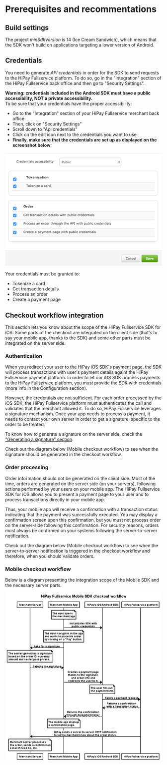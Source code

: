 # Prerequisites and recommentations

## Build settings

The project *minSdkVersion* is 14 (Ice Cream Sandwich), which means that the SDK won't build on applications targeting a lower version of Android.

## Credentials

You need to generate *API credentials* in order for the SDK to send requests to the HiPay Fullservice platform. To do so, go in the "Integration" section of the HiPay Fullservice back office and then go to "Security Settings".

**Warning: credentials included in the Android SDK must have a public accessibility, NOT a private accessibility.**  
To be sure that your credentials have the proper accessibility:

- Go to the "Integration" section of your HiPay Fullservice merchant back office
- Then, click on "Security Settings"
- Scroll down to "Api credentials"
- Click on the edit icon next to the credentials you want to use 
- **Finally, make sure that the credentials are set up as displayed on the screenshot below**:

![Credentials accessibility](images/prerequisites/credentials_accessibility.png)

Your credentials must be granted to:

- Tokenize a card
- Get transaction details
- Process an order 
- Create a payment page

## Checkout workflow integration

This section lets you know about the scope of the HiPay Fullservice SDK for iOS. Some parts of the checkout are integrated on the client side (that's to say your mobile app, thanks to the SDK) and some other parts must be integrated on the server side.

### Authentication

When you redirect your user to the HiPay iOS SDK's payment page, the SDK will process transactions with user's payment details againt the HiPay Fullservice payment platform. In order to let our iOS SDK process payments to the HiPay Fullservice platform, you must provide the SDK with credentials (more info in the Configuration section).

However, the credentials are not sufficient. For each order processed by the iOS SDK, the HiPay Fullservice platform must authenticates the call and validates that the merchant allowed it. To do so, HiPay Fullservice leverages a signature mechanism. Once your app needs to process a payment, it needs to contact your own server in order to get a signature, specific to the order to be treated.

To know how to generate a signature on the server side, check the ["Generating a signature" section](#generating-a-signature-server-side).

Check out the diagram below (Mobile checkout workflow) to see when the signature should be generated in the checkout workflow.

### Order processing

Order information should not be generated on the client side. Most of the time, orders are generated on the server side (on your servers), following actions performed by your users on your mobile app. The HiPay Fullservice SDK for iOS allows you to present a payment page to your user and to process transactions directly in your mobile app. 

Thus, your mobile app will receive a confirmation with a transaction status indicating that the payment was successfully executed. You may display a confirmation screen upon this confirmation, but you must not process order on the server-side following this confirmation. For security reasons, orders must always be confirmed on your systems following the server-to-server notification.

Check out the diagram below (Mobile checkout workflow) to see when the server-to-server notification is triggered in the checkout workflow and therefore, when you should validate orders.

### Mobile checkout workflow

Below is a diagram presenting the integration scope of the Mobile SDK and the necessary server parts.

![HiPay Fullservice Mobile SDK checkout workflow](images/prerequisites/workflow.png)
